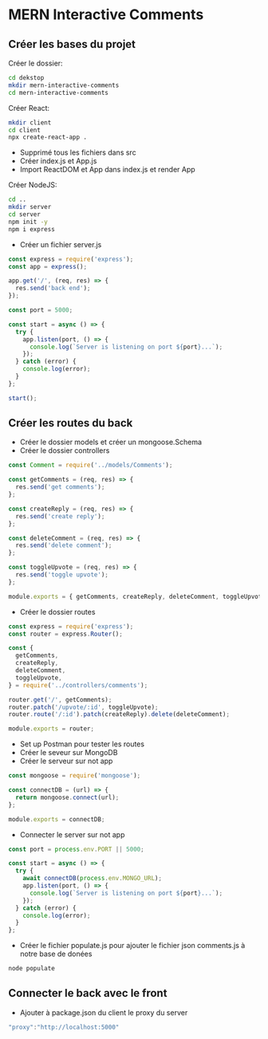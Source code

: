 # MERN Interactive Comments

## Créer les bases du projet

Créer le dossier:

```sh
cd dekstop
mkdir mern-interactive-comments
cd mern-interactive-comments
```

Créer React:

```sh
mkdir client
cd client
npx create-react-app .
```

- Supprimé tous les fichiers dans src
- Créer index.js et App.js
- Import ReactDOM et App dans index.js et render App

Créer NodeJS:

```sh
cd ..
mkdir server
cd server
npm init -y
npm i express
```

- Créer un fichier server.js

```js
const express = require('express');
const app = express();

app.get('/', (req, res) => {
  res.send('back end');
});

const port = 5000;

const start = async () => {
  try {
    app.listen(port, () => {
      console.log(`Server is listening on port ${port}...`);
    });
  } catch (error) {
    console.log(error);
  }
};

start();
```

## Créer les routes du back

- Créer le dossier models et créer un mongoose.Schema
- Créer le dossier controllers

```js
const Comment = require('../models/Comments');

const getComments = (req, res) => {
  res.send('get comments');
};

const createReply = (req, res) => {
  res.send('create reply');
};

const deleteComment = (req, res) => {
  res.send('delete comment');
};

const toggleUpvote = (req, res) => {
  res.send('toggle upvote');
};

module.exports = { getComments, createReply, deleteComment, toggleUpvote };
```

- Créer le dossier routes

```js
const express = require('express');
const router = express.Router();

const {
  getComments,
  createReply,
  deleteComment,
  toggleUpvote,
} = require('../controllers/comments');

router.get('/', getComments);
router.patch('/upvote/:id', toggleUpvote);
router.route('/:id').patch(createReply).delete(deleteComment);

module.exports = router;
```

- Set up Postman pour tester les routes
- Créer le seveur sur MongoDB
- Créer le serveur sur not app

```js
const mongoose = require('mongoose');

const connectDB = (url) => {
  return mongoose.connect(url);
};

module.exports = connectDB;
```

- Connecter le server sur not app

```js
const port = process.env.PORT || 5000;

const start = async () => {
  try {
    await connectDB(process.env.MONGO_URL);
    app.listen(port, () => {
      console.log(`Server is listening on port ${port}...`);
    });
  } catch (error) {
    console.log(error);
  }
};
```

- Créer le fichier populate.js pour ajouter le fichier json comments.js à notre base de donées

```sh
node populate
```

## Connecter le back avec le front

- Ajouter à package.json du client le proxy du server

```js
"proxy":"http://localhost:5000"
```
